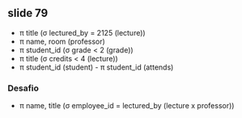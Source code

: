 ## slide 79
- π title (σ lectured_by = 2125 (lecture))
- π name, room (professor)
- π student_id (σ grade < 2 (grade)) 
- π title (σ credits < 4 (lecture)) 
- π student_id (student) - π student_id (attends)

### Desafio
- π name, title (σ employee_id = lectured_by (lecture x professor))
